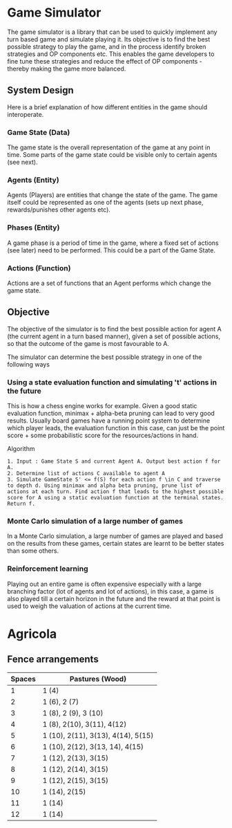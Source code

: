 # Game Simulator

The game simulator is a library that can be used to quickly implement any turn based game and simulate playing it. Its objective is to find the best possible strategy to play the game, and in the process identify broken strategies and OP components etc. This enables the game developers to fine tune these strategies and reduce the effect of OP components - thereby making the game more balanced.

## System Design

Here is a brief explanation of how different entities in the game should interoperate.

### Game State (Data)

The game state is the overall representation of the game at any point in time. Some parts of the game state could be visible only to certain agents (see next).

### Agents (Entity)

Agents (Players) are entities that change the state of the game. The game itself could be represented as one of the agents (sets up next phase, rewards/punishes other agents etc).

### Phases (Entity)

A game phase is a period of time in the game, where a fixed set of actions (see later) need to be performed. This could be a part of the Game State.

### Actions (Function)

Actions are a set of functions that an Agent performs which change the game state.

## Objective

The objective of the simulator is to find the best possible action for agent A (the current agent in a turn based manner), given a set of possible actions, so that the outcome of the game is most favourable to A.

The simulator can determine the best possible strategy in one of the following ways

### Using a state evaluation function and simulating 't' actions in the future

This is how a chess engine works for example. Given a good static evaluation function, minimax + alpha-beta pruning can lead to very good results. Usually board games have a running point system to determine which player leads, the evaluation function in this case, can just be the point score + some probabilistic score for the resources/actions in hand.

Algorithm

```
1. Input : Game State S and current Agent A. Output best action f for A.
2. Determine list of actions C available to agent A
3. Simulate GameState S' <= f(S) for each action f \in C and traverse to depth d. Using minimax and alpha beta pruning, prune list of actions at each turn. Find action f that leads to the highest possible score for A using a static evaluation function at the terminal states. Return f.
```

### Monte Carlo simulation of a large number of games

In a Monte Carlo simulation, a large number of games are played and based on the results from these games, certain states are learnt to be better states than some others.

### Reinforcement learning

Playing out an entire game is often expensive especially with a large branching factor (lot of agents and lot of actions), in this case, a game is also played till a certain horizon in the future and the reward at that point is used to weigh the valuation of actions at the current time.

# Agricola

## Fence arrangements

| Spaces | Pastures (Wood) |
|---|---|
|1|1 (4)|
|2|1 (6), 2 (7)|
|3|1 (8), 2 (9), 3 (10)|
|4|1 (8), 2(10), 3(11), 4(12)|
|5|1 (10), 2(11), 3(13), 4(14), 5(15)|
|6|1 (10), 2(12), 3(13, 14), 4(15)|
|7|1 (12), 2(13), 3(15)|
|8|1 (12), 2(14), 3(15)|
|9|1 (12), 2(15), 3(15)|
|10|1 (14), 2(15)|
|11|1 (14)|
|12|1 (14)|





